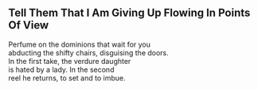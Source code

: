 Tell Them That I Am Giving Up Flowing In Points Of View
-------------------------------------------------------
  
Perfume on the dominions that wait for you  
abducting the shifty chairs, disguising the doors.  
In the first take, the verdure daughter  
is hated by a lady. In the second  
reel he returns, to set and to imbue.  
